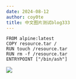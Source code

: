 ```yaml
---
date: 2024-08-12
author: coy0te
title: 中文图片测试blog333
---
```

```docker
FROM alpine:latest
COPY resource.tar /
RUN touch /resource.tar
RUN rm -f /resource.tar
ENTRYPOINT ["/bin/ash"]
```


![](图片1.png)
